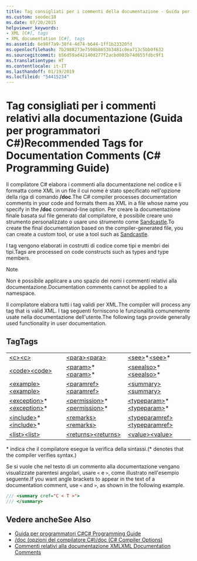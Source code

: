 ```yaml
---
title: Tag consigliati per i commenti della documentazione - Guida per programmatori C#
ms.custom: seodec18
ms.date: 07/20/2015
helpviewer_keywords:
- XML [C#], tags
- XML documentation [C#], tags
ms.assetid: 6e98f7a9-38f4-4d74-b644-1ff1b23320fd
ms.openlocfilehash: 7b2988273e7598b8653b3481c0ea713c5bb0f632
ms.sourcegitcommit: b56d59ad42140d277f2acbd003b74d655fdbc9f1
ms.translationtype: HT
ms.contentlocale: it-IT
ms.lasthandoff: 01/19/2019
ms.locfileid: "54415234"
---
```

# <a name="recommended-tags-for-documentation-comments-c-programming-guide"></a><span data-ttu-id="7e7f3-102">Tag consigliati per i commenti relativi alla documentazione (Guida per programmatori C#)</span><span class="sxs-lookup"><span data-stu-id="7e7f3-102">Recommended Tags for Documentation Comments (C# Programming Guide)</span></span>
<span data-ttu-id="7e7f3-103">Il compilatore C# elabora i commenti alla documentazione nel codice e li formatta come XML in un file il cui nome è stato specificato nell'opzione della riga di comando **/doc**.</span><span class="sxs-lookup"><span data-stu-id="7e7f3-103">The C# compiler processes documentation comments in your code and formats them as XML in a file whose name you specify in the **/doc** command-line option.</span></span> <span data-ttu-id="7e7f3-104">Per creare la documentazione finale basata sul file generato dal compilatore, è possibile creare uno strumento personalizzato o usare uno strumento come [Sandcastle](https://github.com/EWSoftware/SHFB).</span><span class="sxs-lookup"><span data-stu-id="7e7f3-104">To create the final documentation based on the compiler-generated file, you can create a custom tool, or use a tool such as [Sandcastle](https://github.com/EWSoftware/SHFB).</span></span>  
  
 <span data-ttu-id="7e7f3-105">I tag vengono elaborati in costrutti di codice come tipi e membri dei tipi.</span><span class="sxs-lookup"><span data-stu-id="7e7f3-105">Tags are processed on code constructs such as types and type members.</span></span>  
  
> [!NOTE]
>  <span data-ttu-id="7e7f3-106">Non è possibile applicare a uno spazio dei nomi i commenti relativi alla documentazione.</span><span class="sxs-lookup"><span data-stu-id="7e7f3-106">Documentation comments cannot be applied to a namespace.</span></span>  
  
 <span data-ttu-id="7e7f3-107">Il compilatore elabora tutti i tag validi per XML.</span><span class="sxs-lookup"><span data-stu-id="7e7f3-107">The compiler will process any tag that is valid XML.</span></span> <span data-ttu-id="7e7f3-108">I tag seguenti forniscono le funzionalità comunemente usate nella documentazione dell'utente.</span><span class="sxs-lookup"><span data-stu-id="7e7f3-108">The following tags provide generally used functionality in user documentation.</span></span>  
  
## <a name="tags"></a><span data-ttu-id="7e7f3-109">Tag</span><span class="sxs-lookup"><span data-stu-id="7e7f3-109">Tags</span></span>  
  
||||  
|---|---|---|  
|[<span data-ttu-id="7e7f3-110">\<c></span><span class="sxs-lookup"><span data-stu-id="7e7f3-110">\<c></span></span>](../../../csharp/programming-guide/xmldoc/code-inline.md)|[<span data-ttu-id="7e7f3-111">\<para></span><span class="sxs-lookup"><span data-stu-id="7e7f3-111">\<para></span></span>](../../../csharp/programming-guide/xmldoc/para.md)|<span data-ttu-id="7e7f3-112">[\<see>](../../../csharp/programming-guide/xmldoc/see.md)\*</span><span class="sxs-lookup"><span data-stu-id="7e7f3-112">[\<see>](../../../csharp/programming-guide/xmldoc/see.md)\*</span></span>|  
|[<span data-ttu-id="7e7f3-113">\<code></span><span class="sxs-lookup"><span data-stu-id="7e7f3-113">\<code></span></span>](../../../csharp/programming-guide/xmldoc/code.md)|<span data-ttu-id="7e7f3-114">[\<param>](../../../csharp/programming-guide/xmldoc/param.md)\*</span><span class="sxs-lookup"><span data-stu-id="7e7f3-114">[\<param>](../../../csharp/programming-guide/xmldoc/param.md)\*</span></span>|<span data-ttu-id="7e7f3-115">[\<seealso>](../../../csharp/programming-guide/xmldoc/seealso.md)\*</span><span class="sxs-lookup"><span data-stu-id="7e7f3-115">[\<seealso>](../../../csharp/programming-guide/xmldoc/seealso.md)\*</span></span>|  
|[<span data-ttu-id="7e7f3-116">\<example></span><span class="sxs-lookup"><span data-stu-id="7e7f3-116">\<example></span></span>](../../../csharp/programming-guide/xmldoc/example.md)|[<span data-ttu-id="7e7f3-117">\<paramref></span><span class="sxs-lookup"><span data-stu-id="7e7f3-117">\<paramref></span></span>](../../../csharp/programming-guide/xmldoc/paramref.md)|[<span data-ttu-id="7e7f3-118">\<summary></span><span class="sxs-lookup"><span data-stu-id="7e7f3-118">\<summary></span></span>](../../../csharp/programming-guide/xmldoc/summary.md)|  
|<span data-ttu-id="7e7f3-119">[\<exception>](../../../csharp/programming-guide/xmldoc/exception.md)\*</span><span class="sxs-lookup"><span data-stu-id="7e7f3-119">[\<exception>](../../../csharp/programming-guide/xmldoc/exception.md)\*</span></span>|<span data-ttu-id="7e7f3-120">[\<permission>](../../../csharp/programming-guide/xmldoc/permission.md)\*</span><span class="sxs-lookup"><span data-stu-id="7e7f3-120">[\<permission>](../../../csharp/programming-guide/xmldoc/permission.md)\*</span></span>|<span data-ttu-id="7e7f3-121">[\<typeparam>](../../../csharp/programming-guide/xmldoc/typeparam.md)\*</span><span class="sxs-lookup"><span data-stu-id="7e7f3-121">[\<typeparam>](../../../csharp/programming-guide/xmldoc/typeparam.md)\*</span></span>|  
|<span data-ttu-id="7e7f3-122">[\<include>](../../../csharp/programming-guide/xmldoc/include.md)\*</span><span class="sxs-lookup"><span data-stu-id="7e7f3-122">[\<include>](../../../csharp/programming-guide/xmldoc/include.md)\*</span></span>|[<span data-ttu-id="7e7f3-123">\<remarks></span><span class="sxs-lookup"><span data-stu-id="7e7f3-123">\<remarks></span></span>](../../../csharp/programming-guide/xmldoc/remarks.md)|[<span data-ttu-id="7e7f3-124">\<typeparamref></span><span class="sxs-lookup"><span data-stu-id="7e7f3-124">\<typeparamref></span></span>](../../../csharp/programming-guide/xmldoc/typeparamref.md)|  
|[<span data-ttu-id="7e7f3-125">\<list></span><span class="sxs-lookup"><span data-stu-id="7e7f3-125">\<list></span></span>](../../../csharp/programming-guide/xmldoc/list.md)|[<span data-ttu-id="7e7f3-126">\<returns></span><span class="sxs-lookup"><span data-stu-id="7e7f3-126">\<returns></span></span>](../../../csharp/programming-guide/xmldoc/returns.md)|[<span data-ttu-id="7e7f3-127">\<value></span><span class="sxs-lookup"><span data-stu-id="7e7f3-127">\<value></span></span>](../../../csharp/programming-guide/xmldoc/value.md)|  
  
 <span data-ttu-id="7e7f3-128">\* indica che il compilatore esegue la verifica della sintassi.</span><span class="sxs-lookup"><span data-stu-id="7e7f3-128">(\* denotes that the compiler verifies syntax.)</span></span>  
  
 <span data-ttu-id="7e7f3-129">Se si vuole che nel testo di un commento alla documentazione vengano visualizzate parentesi angolari, usare `<` e `>`, come illustrato nell'esempio seguente.</span><span class="sxs-lookup"><span data-stu-id="7e7f3-129">If you want angle brackets to appear in the text of a documentation comment, use `<` and `>`, as shown in the following example.</span></span>  
  
```csharp  
/// <summary cref="C < T >">  
/// </summary>  
```  
  
## <a name="see-also"></a><span data-ttu-id="7e7f3-130">Vedere anche</span><span class="sxs-lookup"><span data-stu-id="7e7f3-130">See Also</span></span>

- [<span data-ttu-id="7e7f3-131">Guida per programmatori C#</span><span class="sxs-lookup"><span data-stu-id="7e7f3-131">C# Programming Guide</span></span>](../../../csharp/programming-guide/index.md)  
- [<span data-ttu-id="7e7f3-132">/doc (opzioni del compilatore C#)</span><span class="sxs-lookup"><span data-stu-id="7e7f3-132">/doc (C# Compiler Options)</span></span>](../../../csharp/language-reference/compiler-options/doc-compiler-option.md)  
- [<span data-ttu-id="7e7f3-133">Commenti relativi alla documentazione XML</span><span class="sxs-lookup"><span data-stu-id="7e7f3-133">XML Documentation Comments</span></span>](../../../csharp/programming-guide/xmldoc/xml-documentation-comments.md)
